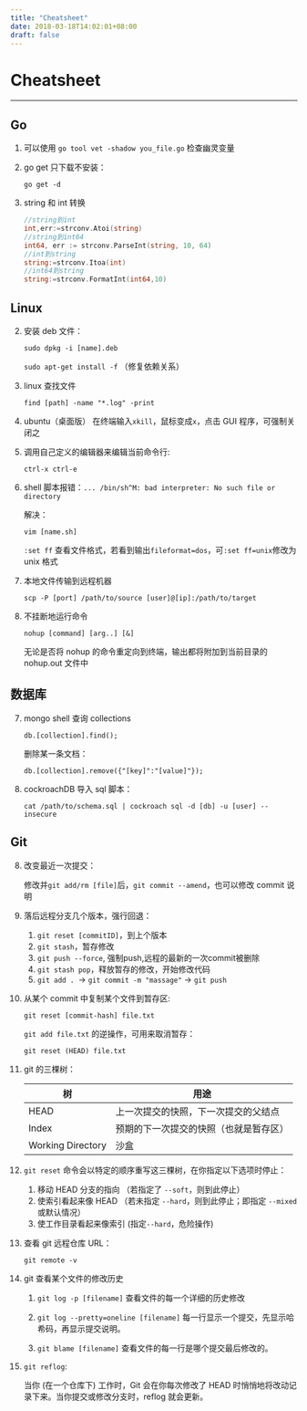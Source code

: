 ```yaml
---
title: "Cheatsheet"
date: 2018-03-18T14:02:01+08:00
draft: false
---
```

# Cheatsheet

---

## Go

1. 可以使用 `go tool vet -shadow you_file.go` 检查幽灵变量

6. go get 只下载不安装：

	`go get -d`

3. string 和 int 转换 

	```go
	//string到int  
	int,err:=strconv.Atoi(string)  
	//string到int64  
	int64, err := strconv.ParseInt(string, 10, 64)  
	//int到string  
	string:=strconv.Itoa(int)  
	//int64到string  
	string:=strconv.FormatInt(int64,10)  
	```	

## Linux

2. 安装 deb 文件：
	
	`sudo dpkg -i [name].deb`
	
	`sudo apt-get install -f` （修复依赖关系）

3. linux 查找文件

	`find [path] -name "*.log" -print `
	
4. ubuntu（桌面版） 在终端输入`xkill`，鼠标变成`x`，点击 GUI 程序，可强制关闭之


5. 调用自己定义的编辑器来编辑当前命令行:

	`ctrl-x ctrl-e`
	
9. shell 脚本报错：`... /bin/sh^M: bad interpreter: No such file or directory`

	解决：

	`vim [name.sh]`
	
	`:set ff` 查看文件格式，若看到输出`fileformat=dos`，可`:set ff=unix`修改为 unix 格式
	
15. 本地文件传输到远程机器

	`scp -P [port] /path/to/source [user]@[ip]:/path/to/target`
	
16. 不挂断地运行命令

	`nohup [command] [arg..] [&]`
	
	无论是否将 nohup 的命令重定向到终端，输出都将附加到当前目录的 nohup.out 文件中

## 数据库

7. mongo shell 查询 collections

	`db.[collection].find();`

	删除某一条文档：
	
	`db.[collection].remove({"[key]":"[value]"});`
	
18. cockroachDB 导入 sql 脚本：
	
	 `cat /path/to/schema.sql | cockroach sql -d [db] -u [user] --insecure`
	
	
##  Git

8. 改变最近一次提交：

	修改并`git add/rm [file]`后，`git commit --amend`，也可以修改 commit 说明


10. 落后远程分支几个版本，强行回退：

	1. `git reset [commitID]`，到上个版本
	2. `git stash`，暂存修改
	3. `git push --force`, 强制push,远程的最新的一次commit被删除
	4. `git stash pop`，释放暂存的修改，开始修改代码
	5. `git add . `-> `git commit -m "massage"` -> `git push`

11. 从某个 commit 中复制某个文件到暂存区:

	`git reset [commit-hash] file.txt` 

	`git add file.txt` 的逆操作，可用来取消暂存：
	
	`git reset (HEAD) file.txt`

12. git 的三棵树：

	树                         | 用途        
	---------------------|-----
	HEAD                    | 上一次提交的快照，下一次提交的父结点
	Index                     | 预期的下一次提交的快照（也就是暂存区）
	Working Directory | 沙盒

13. `git reset` 命令会以特定的顺序重写这三棵树，在你指定以下选项时停止：

	1. 移动 HEAD 分支的指向 （若指定了 `--soft`，则到此停止）
	2. 使索引看起来像 HEAD （若未指定 `--hard`，则到此停止；即指定 `--mixed` 或默认情况）
	3. 使工作目录看起来像索引 (指定`--hard`，危险操作)

14. 查看 git 远程仓库 URL：

	`git remote -v`


	
16. git 查看某个文件的修改历史

	1. `git log -p [filename]`
	查看文件的每一个详细的历史修改
	
	2. `git log --pretty=oneline [filename]`
	每一行显示一个提交，先显示哈希码，再显示提交说明。
	
	3. `git blame [filename]`
	查看文件的每一行是哪个提交最后修改的。
	
17. `git reflog`:
	
	当你 (在一个仓库下) 工作时，Git 会在你每次修改了 HEAD 时悄悄地将改动记录下来。当你提交或修改分支时，reflog 就会更新。


